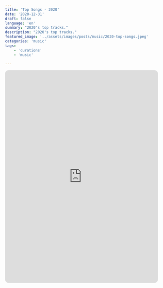 ```yaml
---
title: 'Top Songs - 2020'
date: '2020-12-31'
draft: false
language: 'en'
summary: "2020's top tracks."
description: "2020's top tracks."
featured_image: '../assets/images/posts/music/2020-top-songs.jpeg'
categories: 'music'
tags:
    - 'curations'
    - 'music'

---
```

<!-- @format -->
<iframe
    style="border-radius:12px"
    src="https://open.spotify.com/embed/playlist/37i9dQZF1EMb0JGITqEnqF"
    width="100%"
    height="700"
    frameBorder="0"
    allowfullscreen=""
    allow="
        autoplay;
        clipboard-write;
        encrypted-media;
        fullscreen;
        picture-in-picture
        "
    loading="lazy"
    ></iframe>
